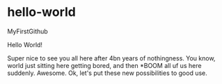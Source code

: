 # hello-world
MyFirstGithub

Hello World!

Super nice to see you all here after 4bn years of nothingness. You know, world just sitting here getting bored, and then *BOOM all uf us here suddenly. Awesome. Ok, let's put these new possibilities to good use.
